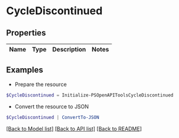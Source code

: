 # CycleDiscontinued
## Properties

Name | Type | Description | Notes
------------ | ------------- | ------------- | -------------

## Examples

- Prepare the resource
```powershell
$CycleDiscontinued = Initialize-PSOpenAPIToolsCycleDiscontinued 
```

- Convert the resource to JSON
```powershell
$CycleDiscontinued | ConvertTo-JSON
```

[[Back to Model list]](../README.md#documentation-for-models) [[Back to API list]](../README.md#documentation-for-api-endpoints) [[Back to README]](../README.md)

